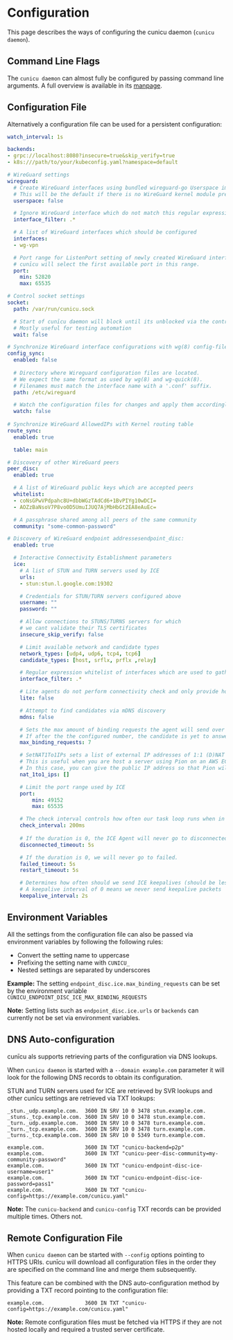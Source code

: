 # Configuration

This page describes the ways of configuring the cunicu daemon (`cunicu daemon`).

## Command Line Flags

The `cunicu daemon` can almost fully be configured by passing command line arguments.
A full overview is available in its [manpage](./usage/md/cunicu_daemon.md).

## Configuration File

Alternatively a configuration file can be used for a persistent configuration:

```yaml title="cunicu.yaml"
watch_interval: 1s

backends:
- grpc://localhost:8080?insecure=true&skip_verify=true
- k8s:///path/to/your/kubeconfig.yaml?namespace=default

# WireGuard settings
wireguard:  
  # Create WireGuard interfaces using bundled wireguard-go Userspace implementation
  # This will be the default if there is no WireGuard kernel module present.
  userspace: false

  # Ignore WireGuard interface which do not match this regular expression
  interface_filter: .*

  # A list of WireGuard interfaces which should be configured
  interfaces:
  - wg-vpn

  # Port range for ListenPort setting of newly created WireGuard interfaces
  # cunīcu will select the first available port in this range.
  port:
    min: 52820
    max: 65535

# Control socket settings
socket:
  path: /var/run/cunicu.sock

  # Start of cunīcu daemon will block until its unblocked via the control socket
  # Mostly useful for testing automation
  wait: false

# Synchronize WireGuard interface configurations with wg(8) config-files.
config_sync:
  enabled: false
  
  # Directory where Wireguard configuration files are located.
  # We expect the same format as used by wg(8) and wg-quick(8).
  # Filenames must match the interface name with a '.conf' suffix.
  path: /etc/wireguard

  # Watch the configuration files for changes and apply them accordingly.
  watch: false
  
# Synchronize WireGuard AllowedIPs with Kernel routing table
route_sync:
  enabled: true

  table: main

# Discovery of other WireGuard peers
peer_disc:
  enabled: true

  # A list of WireGuard public keys which are accepted peers
  whitelist:
  - coNsGPwVPdpahc8U+dbbWGzTAdCd6+1BvPIYg10wDCI=
  - AOZzBaNsoV7P8vo0D5UmuIJUQ7AjMbHbGt2EA8eAuEc=

  # A passphrase shared among all peers of the same community
  community: "some-common-password"

# Discovery of WireGuard endpoint addressesendpoint_disc:
  enabled: true

  # Interactive Connectivity Establishment parameters
  ice:
    # A list of STUN and TURN servers used by ICE
    urls:
    - stun:stun.l.google.com:19302

    # Credentials for STUN/TURN servers configured above
    username: ""
    password: ""

    # Allow connections to STUNS/TURNS servers for which
    # we cant validate their TLS certificates
    insecure_skip_verify: false

    # Limit available network and candidate types
    network_types: [udp4, udp6, tcp4, tcp6]
    candidate_types: [host, srflx, prflx ,relay]

    # Regular expression whitelist of interfaces which are used to gather ICE candidates.
    interface_filter: .*

    # Lite agents do not perform connectivity check and only provide host candidates.
    lite: false

    # Attempt to find candidates via mDNS discovery
    mdns: false

    # Sets the max amount of binding requests the agent will send over a candidate pair for validation or nomination.
    # If after the the configured number, the candidate is yet to answer a binding request or a nomination we set the pair as failed.
    max_binding_requests: 7

    # SetNAT1To1IPs sets a list of external IP addresses of 1:1 (D)NAT and a candidate type for which the external IP address is used.
    # This is useful when you are host a server using Pion on an AWS EC2 instance which has a private address, behind a 1:1 DNAT with a public IP (e.g. Elastic IP).
    # In this case, you can give the public IP address so that Pion will use the public IP address in its candidate instead of the private IP address.
    nat_1to1_ips: []

    # Limit the port range used by ICE
    port:
        min: 49152
        max: 65535

    # The check interval controls how often our task loop runs when in the connecting state.
    check_interval: 200ms
    
    # If the duration is 0, the ICE Agent will never go to disconnected
    disconnected_timeout: 5s

    # If the duration is 0, we will never go to failed.
    failed_timeout: 5s
    restart_timeout: 5s

    # Determines how often should we send ICE keepalives (should be less then connection timeout above).
    # A keepalive interval of 0 means we never send keepalive packets
    keepalive_interval: 2s
```

## Environment Variables

All the settings from the configuration file can also be passed via environment variables by following the following rules:

-   Convert the setting name to uppercase
-   Prefixing the setting name with `CUNICU_`
-   Nested settings are separated by underscores

**Example:** The setting `endpoint_disc.ice.max_binding_requests` can be set by the environment variable `CUNICU_ENDPOINT_DISC_ICE_MAX_BINDING_REQUESTS`

**Note:** Setting lists such as `endpoint_disc.ice.urls` or `backends` can currently not be set via environment variables.

## DNS Auto-configuration

cunīcu als supports retrieving parts of the configuration via DNS lookups.

When `cunicu daemon` is started with a `--domain example.com` parameter it will look for the following DNS records to obtain its configuration.

STUN and TURN servers used for ICE are retrieved by SVR lookups and other cunīcu settings are retrieved via TXT lookups: 

```text
_stun._udp.example.com.  3600 IN SRV 10 0 3478 stun.example.com.
_stuns._tcp.example.com. 3600 IN SRV 10 0 3478 stun.example.com.
_turn._udp.example.com.  3600 IN SRV 10 0 3478 turn.example.com.
_turn._tcp.example.com.  3600 IN SRV 10 0 3478 turn.example.com.
_turns._tcp.example.com. 3600 IN SRV 10 0 5349 turn.example.com.

example.com.             3600 IN TXT "cunicu-backend=p2p"
example.com.             3600 IN TXT "cunicu-peer-disc-community=my-community-password"
example.com.             3600 IN TXT "cunicu-endpoint-disc-ice-username=user1"
example.com.             3600 IN TXT "cunicu-endpoint-disc-ice-password=pass1"
example.com.             3600 IN TXT "cunicu-config=https://example.com/cunicu.yaml"
```

**Note:** The `cunicu-backend` and `cunicu-config` TXT records can be provided multiple times. Others not.

## Remote Configuration File

When `cunicu daemon` can be started with `--config` options pointing to HTTPS URIs.
cunīcu will download all configuration files in the order they are specified on the command line and merge them subsequently.

This feature can be combined with the DNS auto-configuration method by providing a TXT record pointing to the configuration file:

```text
example.com.             3600 IN TXT "cunicu-config=https://example.com/cunicu.yaml"
```

**Note:** Remote configuration files must be fetched via HTTPS if they are not hosted locally and required a trusted server certificate.